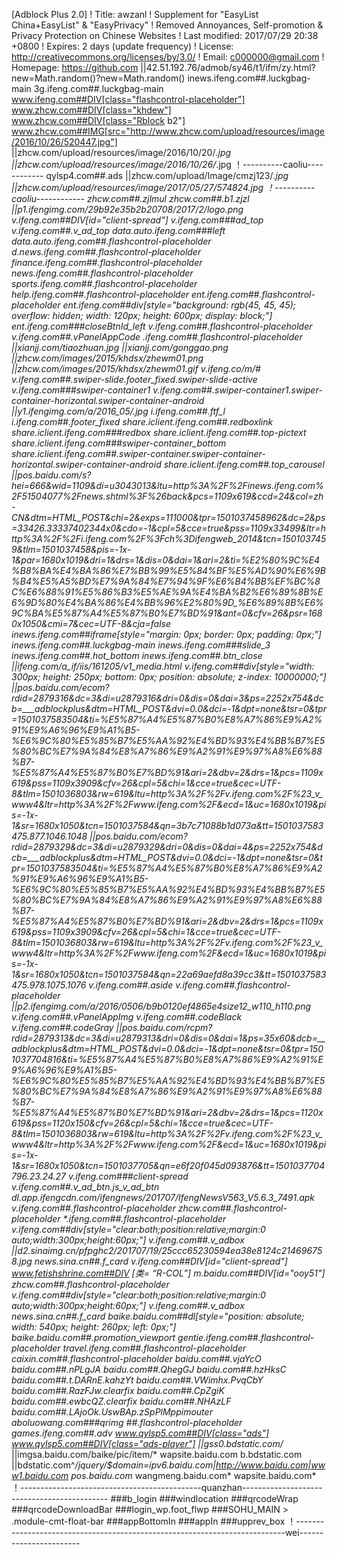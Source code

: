[Adblock Plus 2.0]
! Title: awzanl
! Supplement for "EasyList China+EasyList" & "EasyPrivacy"
! Removed Annoyances, Self-promotion & Privacy Protection on Chinese Websites
! Last modified: 2017/07/29 20:38 +0800
! Expires: 2 days (update frequency)
! License: http://creativecommons.org/licenses/by/3.0/
! Email: c000000@gmail.com
! Homepage: https://github.com
||42.51.192.76/admob/sy46/t1/ifm/zy.html?new=Math.random()?new=Math.random()
inews.ifeng.com##.luckgbag-main
3g.ifeng.com##.luckgbag-main
www.ifeng.com##DIV[class="flashcontrol-placeholder"]
www.zhcw.com##DIV[class="khdew"]
www.zhcw.com##DIV[class="Rblock b2"]
www.zhcw.com##IMG[src="http://www.zhcw.com/upload/resources/image/2016/10/26/520447.jpg"]
||zhcw.com/upload/resources/image/2016/10/20/*.jpg
||zhcw.com/upload/resources/image/2016/10/26/*.jpg
！----------caoliu------------
qylsp4.com##.ads
||zhcw.com/upload/Image/cmzj123/*.jpg
||zhcw.com/upload/resources/image/2017/05/27/574824.jpg
！----------caoliu------------
zhcw.com##.zjlmul
zhcw.com##.b1.zjzl
||p1.ifengimg.com/29b92e35b2b20708/2017/2/logo.png
v.ifeng.com##DIV[id="client-spread"]
v.ifeng.com###ad_top
v.ifeng.com##.v_ad_top
data.auto.ifeng.com###left
data.auto.ifeng.com##.flashcontrol-placeholder
d.news.ifeng.com##.flashcontrol-placeholder
finance.ifeng.com##.flashcontrol-placeholder
news.ifeng.com##.flashcontrol-placeholder
sports.ifeng.com##.flashcontrol-placeholder
help.ifeng.com##.flashcontrol-placeholder
ent.ifeng.com##.flashcontrol-placeholder
ent.ifeng.com##div[style="background: rgb(45, 45, 45); overflow: hidden; width: 120px; height: 600px; display: block;"]
ent.ifeng.com###closeBtnId_left
v.ifeng.com##.flashcontrol-placeholder
v.ifeng.com##.vPanelAppCode
*.ifeng.com##.flashcontrol-placeholder
||xianjj.com/tiaozhuan.jpg
||xianjj.com/gonggao.png
||zhcw.com/images/2015/khdsx/zhewm01.png
||zhcw.com/images/2015/khdsx/zhewm01.gif
v.ifeng.co/m/#
v.ifeng.com##.swiper-slide.footer_fixed.swiper-slide-active
v.ifeng.com###swiper-container1
v.ifeng.com##.swiper-container1.swiper-container-horizontal.swiper-container-android
||y1.ifengimg.com/a/2016_05/*.jpg
i.ifeng.com##.ftf_l
i.ifeng.com##.footer_fixed
share.iclient.ifeng.com##.redboxlink
share.iclient.ifeng.com###redbox
share.iclient.ifeng.com##.top-pictext
share.iclient.ifeng.com###swiper-container_bottom
share.iclient.ifeng.com##.swiper-container.swiper-container-horizontal.swiper-container-android
share.iclient.ifeng.com##.top_carousel
||pos.baidu.com/s?hei=666&wid=1109&di=u3043013&ltu=http%3A%2F%2Finews.ifeng.com%2F51504077%2Fnews.shtml%3F%26back&pcs=1109x619&ccd=24&col=zh-CN&dtm=HTML_POST&chi=2&exps=111000&tpr=1501037458962&dc=2&ps=33426.33337402344x0&cdo=-1&cpl=5&cce=true&pss=1109x33499&ltr=http%3A%2F%2Fi.ifeng.com%2F%3Fch%3Difengweb_2014&tcn=1501037459&tlm=1501037458&pis=-1x-1&par=1680x1019&dri=1&drs=1&dis=0&dai=1&ari=2&ti=%E2%80%9C%E4%B8%BA%E4%BA%86%E7%BB%99%E5%84%BF%E5%AD%90%E6%9B%B4%E5%A5%BD%E7%9A%84%E7%94%9F%E6%B4%BB%EF%BC%8C%E6%88%91%E5%86%B3%E5%AE%9A%E4%BA%B2%E6%89%8B%E6%9D%80%E4%BA%86%E4%BB%96%E2%80%9D_%E6%89%8B%E6%9C%BA%E5%87%A4%E5%87%B0%E7%BD%91&ant=0&cfv=26&psr=1680x1050&cmi=7&cec=UTF-8&cja=false
inews.ifeng.com##iframe[style="margin: 0px; border: 0px; padding: 0px;"]
inews.ifeng.com##.luckgbag-main
inews.ifeng.com###slide_3
inews.ifeng.com##.hot_bottom
inews.ifeng.com##.btn_close
||ifeng.com/a_if/iis/161205/v1_media.html
v.ifeng.com##div[style="width: 300px; height: 250px; bottom: 0px; position: absolute; z-index: 10000000;"]
||pos.baidu.com/ecom?rdid=2879316&dc=3&di=u2879316&dri=0&dis=0&dai=3&ps=2252x754&dcb=___adblockplus&dtm=HTML_POST&dvi=0.0&dci=-1&dpt=none&tsr=0&tpr=1501037583504&ti=%E5%87%A4%E5%87%B0%E8%A7%86%E9%A2%91%E9%A6%96%E9%A1%B5-%E6%9C%80%E5%85%B7%E5%AA%92%E4%BD%93%E4%BB%B7%E5%80%BC%E7%9A%84%E8%A7%86%E9%A2%91%E9%97%A8%E6%88%B7-%E5%87%A4%E5%87%B0%E7%BD%91&ari=2&dbv=2&drs=1&pcs=1109x619&pss=1109x3909&cfv=26&cpl=5&chi=1&cce=true&cec=UTF-8&tlm=1501036803&rw=619&ltu=http%3A%2F%2Fv.ifeng.com%2F%23_v_www4&ltr=http%3A%2F%2Fwww.ifeng.com%2F&ecd=1&uc=1680x1019&pis=-1x-1&sr=1680x1050&tcn=1501037584&qn=3b7c71088b1d073a&tt=1501037583475.877.1046.1048
||pos.baidu.com/ecom?rdid=2879329&dc=3&di=u2879329&dri=0&dis=0&dai=4&ps=2252x754&dcb=___adblockplus&dtm=HTML_POST&dvi=0.0&dci=-1&dpt=none&tsr=0&tpr=1501037583504&ti=%E5%87%A4%E5%87%B0%E8%A7%86%E9%A2%91%E9%A6%96%E9%A1%B5-%E6%9C%80%E5%85%B7%E5%AA%92%E4%BD%93%E4%BB%B7%E5%80%BC%E7%9A%84%E8%A7%86%E9%A2%91%E9%97%A8%E6%88%B7-%E5%87%A4%E5%87%B0%E7%BD%91&ari=2&dbv=2&drs=1&pcs=1109x619&pss=1109x3909&cfv=26&cpl=5&chi=1&cce=true&cec=UTF-8&tlm=1501036803&rw=619&ltu=http%3A%2F%2Fv.ifeng.com%2F%23_v_www4&ltr=http%3A%2F%2Fwww.ifeng.com%2F&ecd=1&uc=1680x1019&pis=-1x-1&sr=1680x1050&tcn=1501037584&qn=22a69aefd8a39cc3&tt=1501037583475.978.1075.1076
v.ifeng.com##.aside
v.ifeng.com##.flashcontrol-placeholder
||p2.ifengimg.com/a/2016/0506/b9b0120ef4865e4size12_w110_h110.png
v.ifeng.com##.vPanelAppImg
v.ifeng.com##.codeBlack
v.ifeng.com##.codeGray
||pos.baidu.com/rcpm?rdid=2879313&dc=3&di=u2879313&dri=0&dis=0&dai=1&ps=35x60&dcb=___adblockplus&dtm=HTML_POST&dvi=0.0&dci=-1&dpt=none&tsr=0&tpr=1501037704816&ti=%E5%87%A4%E5%87%B0%E8%A7%86%E9%A2%91%E9%A6%96%E9%A1%B5-%E6%9C%80%E5%85%B7%E5%AA%92%E4%BD%93%E4%BB%B7%E5%80%BC%E7%9A%84%E8%A7%86%E9%A2%91%E9%97%A8%E6%88%B7-%E5%87%A4%E5%87%B0%E7%BD%91&ari=2&dbv=2&drs=1&pcs=1120x619&pss=1120x150&cfv=26&cpl=5&chi=1&cce=true&cec=UTF-8&tlm=1501036803&rw=619&ltu=http%3A%2F%2Fv.ifeng.com%2F%23_v_www4&ltr=http%3A%2F%2Fwww.ifeng.com%2F&ecd=1&uc=1680x1019&pis=-1x-1&sr=1680x1050&tcn=1501037705&qn=e6f20f045d093876&tt=1501037704796.23.24.27
v.ifeng.com###client-spread
v.ifeng.com##.v_ad_btn.js_v_ad_btn
dl.app.ifengcdn.com/ifengnews/201707/IfengNewsV563_V5.6.3_7491.apk
v.ifeng.com##.flashcontrol-placeholder
zhcw.com##.flashcontrol-placeholder
*.ifeng.com##.flashcontrol-placeholder
v.ifeng.com##div[style="clear:both;position:relative;margin:0 auto;width:300px;height:60px;"]
v.ifeng.com##.v_adbox
||d2.sinaimg.cn/pfpghc2/201707/19/25ccc65230594ea38e8124c214696758.jpg
news.sina.cn##.f_card
v.ifeng.com##DIV[id="client-spread"]
www.fetishshrine.com##DIV [类= “R-COL”]
m.baidu.com##DIV[id="ooy51"]
zhcw.com##.flashcontrol-placeholder
v.ifeng.com##div[style="clear:both;position:relative;margin:0 auto;width:300px;height:60px;"]
v.ifeng.com##.v_adbox
news.sina.cn##.f_card
baike.baidu.com##dl[style="position: absolute; width: 540px; height: 260px; left: 0px;"]
baike.baidu.com##.promotion_viewport
gentie.ifeng.com##.flashcontrol-placeholder
travel.ifeng.com##.flashcontrol-placeholder
caixin.com##.flashcontrol-placeholder
baidu.com##.vjaYcO
baidu.com##.nPLgJA
baidu.com##.QhegGJ
baidu.com##.hzHksC
baidu.com##.t.DARnE_.kahzYt
baidu.com##.VWimhx.PvqCbY
baidu.com##.RazFJw.clearfix
baidu.com##.CpZgiK
baidu.com##.ewbcQZ.clearfix
baidu.com##.NHAzLF
baidu.com##.LAjoOk.UswBAp.zSpPlMppimouter
aboluowang.com###qrimg
##.flashcontrol-placeholder
games.ifeng.com##.adv
www.qylsp5.com##DIV[class="ads"]
www.qylsp5.com##DIV[class="ads-player"]
||gss0.bdstatic.com/*
||imgsa.baidu.com/baike/pic/item/*
wapsite.baidu.com
b.bdstatic.com
||bdstatic.com^*/jquery/$domain=ipv6.baidu.com|http://www.baidu.com|www1.baidu.com
pos.baidu.com*
wangmeng.baidu.com*
wapsite.baidu.com*
！---------------------------------------------quanzhan--------------------------------------------
###b_login
###windlocation
###qrcodeWrap
###qrcodeDownloadBar
###login_wp.foot_flwp
###SOHU_MAIN > .module-cmt-float-bar
###appBottomIn
###appIn
###upprev_box
！---------------------------------------------------------------------------wei-----------------------

